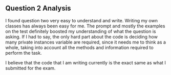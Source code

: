 ## Question 2 Analysis

I found question two very easy to understand and write. Writing my own classes has always been easy for me. The prompt and mostly the examples on the test definitely boosted my understanding of what the question is asking. If I had to say, the only hard part about the code is deciding how many private instances variable are required, since it needs me to think as a whole, taking into account all the methods and information required to perform the task. 

I believe that the code that I am writing currently is the exact same as what I submitted for the exam.
